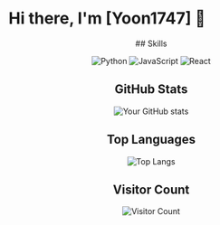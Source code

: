 # Hi there, I'm [Yoon1747] 👋
<div align = center>
## Skills

![Python](https://img.shields.io/badge/-Python-333333?style=flat&logo=python)
![JavaScript](https://img.shields.io/badge/-JavaScript-333333?style=flat&logo=javascript)
![React](https://img.shields.io/badge/-React-333333?style=flat&logo=react)

## GitHub Stats

![Your GitHub stats](https://github-readme-stats.vercel.app/api?username=Yoon1747&show_icons=true&theme=radical)

## Top Languages

![Top Langs](https://github-readme-stats.vercel.app/api/top-langs/?Yoon1747anuraghazra&layout=compact)

## Visitor Count

![Visitor Count](https://hits.seeyoufarm.com/api/count/incr/badge.svg?url=https%3A%2F%2Fgithub.com%2FYoon1747&count_bg=%2379C83D&title_bg=%23555555&icon=&icon_color=%23E7E7E7&title=Visitors&edge_flat=false)

</div>
